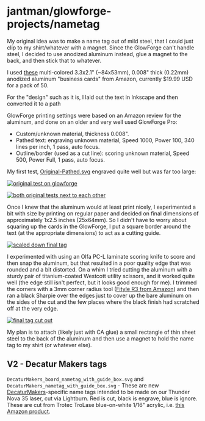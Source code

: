 # jantman/glowforge-projects/nametag

My original idea was to make a name tag out of mild steel, that I could just clip to my shirt/whatever with a magnet. Since the GlowForge can't handle steel, I decided to use anodized aluminum instead, glue a magnet to the back, and then stick that to whatever.

I used [these](https://www.amazon.com/gp/product/B07P1DZGLH/) multi-colored 3.3x2.1" (~84x53mm), 0.008" thick (0.22mm) anodized aluminum "business cards" from Amazon, currently $19.99 USD for a pack of 50.

For the "design" such as it is, I laid out the text in Inkscape and then converted it to a path

GlowForge printing settings were based on an Amazon review for the aluminum, and done on an older and very well used GlowForge Pro:

* Custom/unknown material, thickness 0.008".
* Pathed text: engraving unknown material, Speed 1000, Power 100, 340 lines per inch, 1 pass, auto focus.
* Outline/border (used as a cut line): scoring unknown material, Speed 500, Power Full, 1 pass, auto focus.

My first test, [Original-Pathed.svg](Original-Pathed.svg) engraved quite well but was far too large:

[![original test on glowforge](original_sm.jpg)](original.jpg)

[![both original tests next to each other](original-both_sm.jpg)](original-both.jpg)

Once I knew that the aluminum would at least print nicely, I experimented a bit with size by printing on regular paper and decided on final dimensions of approximately 1x2.5 inches (25x64mm). So I didn't have to worry about squaring up the cards in the GlowForge, I put a square border around the text (at the appropriate dimensions) to act as a cutting guide.

[![scaled down final tag](scaled_sm.jpg)](scaled.jpg)

I experimented with using an Olfa PC-L laminate scoring knife to score and then snap the aluminum, but that resulted in a poor quality edge that was rounded and a bit distorted. On a whim I tried cutting the aluminum with a sturdy pair of titanium-coated Westcott utility scissors, and it worked quite well (the edge still isn't perfect, but it looks good enough for me). I trimmed the corners with a 3mm corner radius tool ([Fityle R3 from Amazon](https://www.amazon.com/gp/product/B07MMGBFXV/)) and then ran a black Sharpie over the edges just to cover up the bare aluminum on the sides of the cut and the few places where the black finish had scratched off at the very edge.

[![final tag cut out](cutout_sm.jpg)](cutout.jpg)

My plan is to attach (likely just with CA glue) a small rectangle of thin sheet steel to the back of the aluminum and then use a magnet to hold the name tag to my shirt (or whatever else).

## V2 - Decatur Makers tags

`DecaturMakers_board_nametag_with_guide_box.svg` and `DecaturMakers_nametag_with_guide_box.svg` - These are new [DecaturMakers](https://decaturmakers.org/)-specific name tags intended to be made on our Thunder Nova 35 laser, cut via Lightburn. Red is cut, black is engrave, blue is ignore. These are cut from Trotec TroLase blue-on-white 1/16" acrylic, i.e. [this Amazon product](https://www.amazon.com/dp/B0B7NT3CRN).
